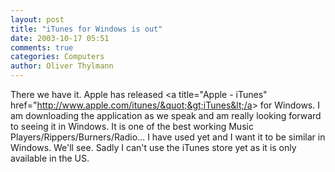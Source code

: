 ```yaml
---
layout: post
title: "iTunes for Windows is out"
date: 2003-10-17 05:51
comments: true
categories: Computers
author: Oliver Thylmann
---
```



There we have it. Apple has released &lt;a title=&quot;Apple - iTunes&quot; href=&quot;http://www.apple.com/itunes/&quot;&gt;iTunes&lt;/a&gt; for Windows. I am downloading the application as we speak and am really looking forward to seeing it in Windows. It is one of the best working Music Players/Rippers/Burners/Radio... I have used yet and I want it to be similar in Windows. We'll see. Sadly I can't use the iTunes store yet as it is only available in the US.


